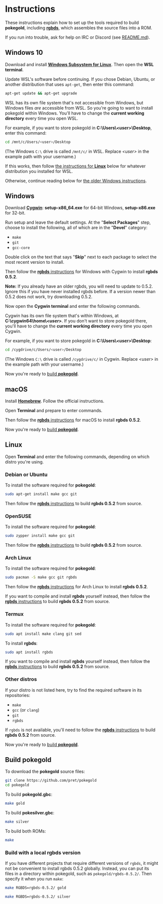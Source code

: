# Instructions

These instructions explain how to set up the tools required to build **pokegold**, including [**rgbds**](https://github.com/gbdev/rgbds), which assembles the source files into a ROM.

If you run into trouble, ask for help on IRC or Discord (see [README.md](README.md)).


## Windows 10

Download and install [**Windows Subsystem for Linux**](https://docs.microsoft.com/en-us/windows/wsl/install-win10). Then open the **WSL terminal**.

Update WSL's software before continuing. If you chose Debian, Ubuntu, or another distribution that uses `apt-get`, then enter this command:

```bash
apt-get update && apt-get upgrade
```

WSL has its own file system that's not accessible from Windows, but Windows files *are* accessible from WSL. So you're going to want to install pokegold within Windows. You'll have to change the **current working directory** every time you open WSL.

For example, if you want to store pokegold in **C:\Users\\*\<user>*\Desktop**, enter this command:

```bash
cd /mnt/c/Users/<user>/Desktop
```

(The Windows `C:\` drive is called `/mnt/c/` in WSL. Replace *\<user>* in the example path with your username.)

If this works, then follow [the instructions for **Linux**](#linux) below for whatever distribution you installed for WSL.

Otherwise, continue reading below for [the older Windows instructions](#windows).


## Windows

Download [**Cygwin**](http://cygwin.com/install.html): **setup-x86_64.exe** for 64-bit Windows, **setup-x86.exe** for 32-bit.

Run setup and leave the default settings. At the "**Select Packages**" step, choose to install the following, all of which are in the "**Devel**" category:

- `make`
- `git`
- `gcc-core`

Double click on the text that says "**Skip**" next to each package to select the most recent version to install.

Then follow the [**rgbds** instructions](https://rgbds.gbdev.io/install#pre-built) for Windows with Cygwin to install **rgbds 0.5.2**.

**Note:** If you already have an older rgbds, you will need to update to 0.5.2. Ignore this if you have never installed rgbds before. If a version newer than 0.5.2 does not work, try downloading 0.5.2.

Now open the **Cygwin terminal** and enter the following commands.

Cygwin has its own file system that's within Windows, at **C:\cygwin64\home\\*\<user>***. If you don't want to store pokegold there, you'll have to change the **current working directory** every time you open Cygwin.

For example, if you want to store pokegold in **C:\Users\\*\<user>*\Desktop**:

```bash
cd /cygdrive/c/Users/<user>/Desktop
```

(The Windows `C:\` drive is called `/cygdrive/c/` in Cygwin. Replace *\<user>* in the example path with your username.)

Now you're ready to [build **pokegold**](#build-pokegold).


## macOS

Install [**Homebrew**](https://brew.sh/). Follow the official instructions.

Open **Terminal** and prepare to enter commands.

Then follow the [**rgbds** instructions](https://rgbds.gbdev.io/install#pre-built) for macOS to install **rgbds 0.5.2**.

Now you're ready to [build **pokegold**](#build-pokegold).


## Linux

Open **Terminal** and enter the following commands, depending on which distro you're using.

### Debian or Ubuntu

To install the software required for **pokegold**:

```bash
sudo apt-get install make gcc git
```

Then follow the [**rgbds** instructions](https://rgbds.gbdev.io/install#building-from-source) to build **rgbds 0.5.2** from source.

### OpenSUSE

To install the software required for **pokegold**:

```bash
sudo zypper install make gcc git
```

Then follow the [**rgbds** instructions](https://rgbds.gbdev.io/install#building-from-source) to build **rgbds 0.5.2** from source.

### Arch Linux

To install the software required for **pokegold**:

```bash
sudo pacman -S make gcc git rgbds
```

Then follow the [**rgbds** instructions](https://rgbds.gbdev.io/install#pre-built) for Arch Linux to install **rgbds 0.5.2**.

If you want to compile and install **rgbds** yourself instead, then follow the [**rgbds** instructions](https://rgbds.gbdev.io/install#building-from-source) to build **rgbds 0.5.2** from source.

### Termux

To install the software required for **pokegold**:

```bash
sudo apt install make clang git sed
```

To install **rgbds**:

```bash
sudo apt install rgbds
```

If you want to compile and install **rgbds** yourself instead, then follow the [**rgbds** instructions](https://rgbds.gbdev.io/install#building-from-source) to build **rgbds 0.5.2** from source.

### Other distros

If your distro is not listed here, try to find the required software in its repositories:

- `make`
- `gcc` (or `clang`)
- `git`
- `rgbds`

If `rgbds` is not available, you'll need to follow the [**rgbds** instructions](https://rgbds.gbdev.io/install#building-from-source) to build **rgbds 0.5.2** from source.

Now you're ready to [build **pokegold**](#build-pokegold).


## Build pokegold

To download the **pokegold** source files:

```bash
git clone https://github.com/pret/pokegold
cd pokegold
```

To build **pokegold.gbc**:

```bash
make gold
```

To build **pokesilver.gbc**:

```bash
make silver
```

To build both ROMs:

```bash
make
```

### Build with a local rgbds version

If you have different projects that require different versions of `rgbds`, it might not be convenient to install rgbds 0.5.2 globally. Instead, you can put its files in a directory within pokegold, such as `pokegold/rgbds-0.5.2/`. Then specify it when you run `make`:

```bash
make RGBDS=rgbds-0.5.2/ gold
```

```bash
make RGBDS=rgbds-0.5.2/ silver
```
